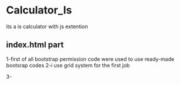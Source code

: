 # Calculator_Is

its a is calculator with js extention

## index.html part

1-first of all bootstrap permission code were used to use ready-made bootsrap codes
2-i use grid system for the first job 

3-
